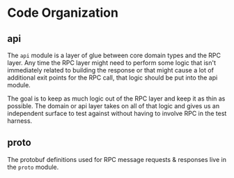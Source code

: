 # Code Organization

## api

The `api` module is a layer of glue between core domain types and the RPC
layer.  Any time the RPC layer might need to perform some logic that isn't
immediately related to building the response or that might cause a lot of
additional exit points for the RPC call, that logic should be put into the
api module.


The goal is to keep as much logic out of the RPC layer and keep it as thin as
possible.  The domain or api layer takes on all of that logic and gives us an
independent surface to test against without having to involve RPC in the test
harness.


## proto

The protobuf definitions used for RPC message requests & responses live in the
`proto` module.
